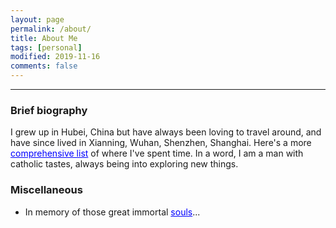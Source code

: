 ```yaml
---
layout: page
permalink: /about/
title: About Me
tags: [personal]
modified: 2019-11-16
comments: false
---
```

----

### Brief biography
I grew up in Hubei, China but have always been loving to travel around, and have since lived in Xianning, Wuhan, Shenzhen, Shanghai. Here's a more <a href="{{site.baseurl}}/cities" style="color:rgb(0,0,255)">comprehensive list</a> of where I've spent time. In a word, I am a man with catholic tastes, always being into exploring new things.

### Miscellaneous

* In memory of those great immortal <a href="{{site.baseurl}}/stars" style="color:rgb(0,0,255)">souls</a>...
